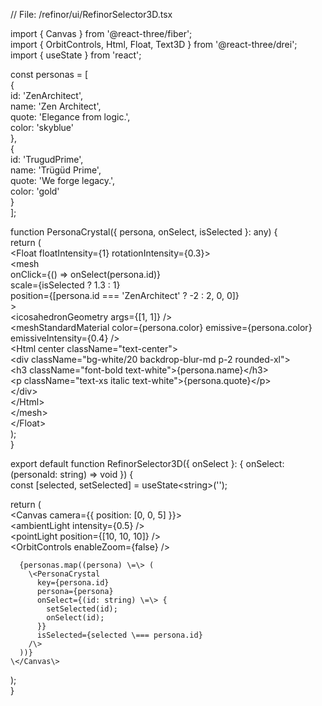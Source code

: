 // File: /refinor/ui/RefinorSelector3D.tsx

import { Canvas } from '@react-three/fiber';  
import { OrbitControls, Html, Float, Text3D } from '@react-three/drei';  
import { useState } from 'react';

const personas \= \[  
  {  
    id: 'ZenArchitect',  
    name: 'Zen Architect',  
    quote: 'Elegance from logic.',  
    color: 'skyblue'  
  },  
  {  
    id: 'TrugudPrime',  
    name: 'Trügüd Prime',  
    quote: 'We forge legacy.',  
    color: 'gold'  
  }  
\];

function PersonaCrystal({ persona, onSelect, isSelected }: any) {  
  return (  
    \<Float floatIntensity={1} rotationIntensity={0.3}\>  
      \<mesh  
        onClick={() \=\> onSelect(persona.id)}  
        scale={isSelected ? 1.3 : 1}  
        position={\[persona.id \=== 'ZenArchitect' ? \-2 : 2, 0, 0\]}  
      \>  
        \<icosahedronGeometry args={\[1, 1\]} /\>  
        \<meshStandardMaterial color={persona.color} emissive={persona.color} emissiveIntensity={0.4} /\>  
        \<Html center className="text-center"\>  
          \<div className="bg-white/20 backdrop-blur-md p-2 rounded-xl"\>  
            \<h3 className="font-bold text-white"\>{persona.name}\</h3\>  
            \<p className="text-xs italic text-white"\>{persona.quote}\</p\>  
          \</div\>  
        \</Html\>  
      \</mesh\>  
    \</Float\>  
  );  
}

export default function RefinorSelector3D({ onSelect }: { onSelect: (personaId: string) \=\> void }) {  
  const \[selected, setSelected\] \= useState\<string\>('');

  return (  
    \<Canvas camera={{ position: \[0, 0, 5\] }}\>  
      \<ambientLight intensity={0.5} /\>  
      \<pointLight position={\[10, 10, 10\]} /\>  
      \<OrbitControls enableZoom={false} /\>

      {personas.map((persona) \=\> (  
        \<PersonaCrystal  
          key={persona.id}  
          persona={persona}  
          onSelect={(id: string) \=\> {  
            setSelected(id);  
            onSelect(id);  
          }}  
          isSelected={selected \=== persona.id}  
        /\>  
      ))}  
    \</Canvas\>  
  );  
}


